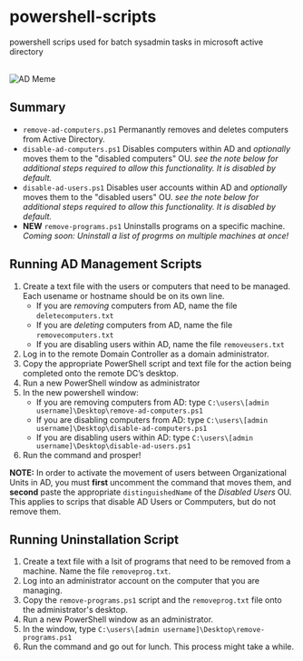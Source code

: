 # powershell-scripts
powershell scrips used for batch sysadmin tasks in microsoft active directory

<br>

<img src=https://ad4noobs.justin-p.me/explain_ad.png alt="AD Meme">

## Summary
- `remove-ad-computers.ps1` Permanantly removes and deletes computers from Active Directory.
- `disable-ad-computers.ps1` Disables computers within AD and *optionally* moves them to the "disabled computers" OU. *see the note below for additional steps required to allow this functionality. It is disabled by default.*
- `disable-ad-users.ps1` Disables user accounts within AD and *optionally* moves them to the "disabled users" OU. *see the note below for additional steps required to allow this functionality. It is disabled by default.*
- **NEW** `remove-programs.ps1` Uninstalls programs on a specific machine. *Coming soon: Uninstall a list of progrms on multiple machines at once!*

## Running AD Management Scripts
1. Create a text file with the users or computers that need to be managed. Each usename or hostname should be on its own line. 
    - If you are *removing* computers from AD, name the file `deletecomputers.txt`
    - If you are *deleting* computers from AD, name the file `removecomputers.txt` 
    - If you are disabling users within AD, name the file `removeusers.txt`
2. Log in to the remote Domain Controller as a domain administrator.
3. Copy the appropriate PowerShell script and text file for the action being completed onto the remote DC’s desktop.
4. Run a new PowerShell window as administrator
5. In the new powershell window:
    - If you are removing computers from AD: type `C:\users\[admin username]\Desktop\remove-ad-computers.ps1`
    - If you are disabling computers from AD: type `C:\users\[admin username]\Desktop\disable-ad-computers.ps1` 
    - If you are disabling users within AD: type `C:\users\[admin username]\Desktop\disable-ad-users.ps1`
6. Run the command and prosper!

**NOTE:** In order to activate the movement of users between Organizational Units in AD, you must __first__ uncomment the command that moves them, and __second__ paste the appropriate `distinguishedName` of the *Disabled Users* OU. This applies to scrips that disable AD Users or Commputers, but do not remove them.

## Running Uninstallation Script
1. Create a text file with a lsit of programs that need to be removed from a machine. Name the file `removeprog.txt`.
2. Log into an administrator account on the computer that you are managing.
3. Copy the `remove-programs.ps1` script and the `removeprog.txt` file onto the administrator's desktop. 
4. Run a new PowerShell window as an administrator.
5. In the window, type `C:\users\[admin username]\Desktop\remove-programs.ps1`
6. Run the command and go out for lunch. This process might take a while.

